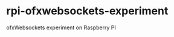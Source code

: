 rpi-ofxwebsockets-experiment
============================

ofxWebsockets experiment on Raspberry PI
